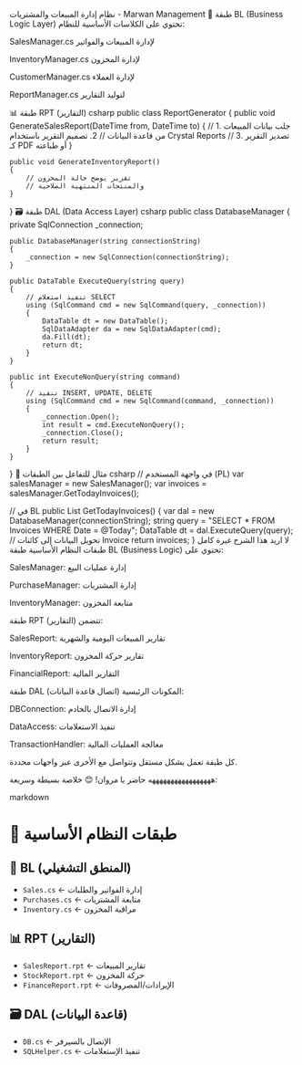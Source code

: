 نظام إدارة المبيعات والمشتريات - Marwan Management
📂 طبقة BL (Business Logic Layer)
تحتوي على الكلاسات الأساسية للنظام:

SalesManager.cs لإدارة المبيعات والفواتير

InventoryManager.cs لإدارة المخزون

CustomerManager.cs لإدارة العملاء

ReportManager.cs لتوليد التقارير

📊 طبقة RPT (التقارير)
csharp
public class ReportGenerator
{
    public void GenerateSalesReport(DateTime from, DateTime to)
    {
        // 1. جلب بيانات المبيعات من قاعدة البيانات
        // 2. تصميم التقرير باستخدام Crystal Reports
        // 3. تصدير التقرير كـ PDF أو طباعته
    }
    
    public void GenerateInventoryReport()
    {
        // تقرير يوضح حالة المخزون
        // والمنتجات المنتهية الصلاحية
    }
}
🗃️ طبقة DAL (Data Access Layer)
csharp
public class DatabaseManager
{
    private SqlConnection _connection;
    
    public DatabaseManager(string connectionString)
    {
        _connection = new SqlConnection(connectionString);
    }
    
    public DataTable ExecuteQuery(string query)
    {
        // تنفيذ استعلام SELECT
        using (SqlCommand cmd = new SqlCommand(query, _connection))
        {
            DataTable dt = new DataTable();
            SqlDataAdapter da = new SqlDataAdapter(cmd);
            da.Fill(dt);
            return dt;
        }
    }
    
    public int ExecuteNonQuery(string command)
    {
        // تنفيذ INSERT, UPDATE, DELETE
        using (SqlCommand cmd = new SqlCommand(command, _connection))
        {
            _connection.Open();
            int result = cmd.ExecuteNonQuery();
            _connection.Close();
            return result;
        }
    }
}
🔄 مثال للتفاعل بين الطبقات
csharp
// في واجهة المستخدم (PL)
var salesManager = new SalesManager();
var invoices = salesManager.GetTodayInvoices();

// في BL
public List<Invoice> GetTodayInvoices()
{
    var dal = new DatabaseManager(connectionString);
    string query = "SELECT * FROM Invoices WHERE Date = @Today";
    DataTable dt = dal.ExecuteQuery(query);
    // تحويل البيانات إلى كائنات Invoice
    return invoices;
}
لا اريد هذا الشرح غيرة كامل
طبقات النظام الأساسية
طبقة BL (Business Logic)
تحتوي على:

SalesManager: إدارة عمليات البيع

PurchaseManager: إدارة المشتريات

InventoryManager: متابعة المخزون

طبقة RPT (التقارير)
تتضمن:

SalesReport: تقارير المبيعات اليومية والشهرية

InventoryReport: تقارير حركة المخزون

FinancialReport: التقارير المالية

طبقة DAL (اتصال قاعدة البيانات)
المكونات الرئيسية:

DBConnection: إدارة الاتصال بالخادم

DataAccess: تنفيذ الاستعلامات

TransactionHandler: معالجة العمليات المالية

كل طبقة تعمل بشكل مستقل وتتواصل مع الأخرى عبر واجهات محددة.

هههههههههههههههههه
حاضر يا مروان! 😊 خلاصة بسيطة وسريعة:

markdown
# 💼 طبقات النظام الأساسية

## 🔵 BL (المنطق التشغيلي)
- `Sales.cs` ← إدارة الفواتير والطلبات
- `Purchases.cs` ← متابعة المشتريات
- `Inventory.cs` ← مراقبة المخزون

## 📊 RPT (التقارير)
- `SalesReport.rpt` ← تقارير المبيعات
- `StockReport.rpt` ← حركة المخزون
- `FinanceReport.rpt` ← الإيرادات/المصروفات

## 🗃️ DAL (قاعدة البيانات)
- `DB.cs` ← الإتصال بالسيرفر
- `SQLHelper.cs` ← تنفيذ الإستعلامات
